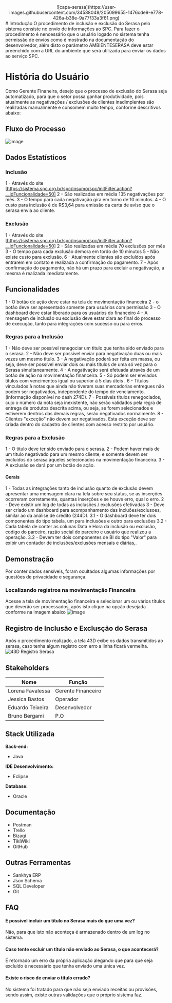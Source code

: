 <div align="center">
![capa-serasa](https://user-images.githubusercontent.com/34588048/205099655-1476cde9-e778-426a-b38e-9a77f33a3f61.png)
</div>
# Introdução
O procedimento de inclusão e exclusão do Serasa pelo sistema consiste no envio de informações ao SPC. Para fazer o procedimento é nencessário que o usuário logado no sistema tenha permissão de envios como é mostrado na documentação do desenvolvedor, além disto o parâmetro AMBIENTESERASA deve estar preenchido com a URL do ambiente que será utilizada para enviar os dados ao serviço SPC. 

# História do Usuário
Como Gerente Finaneira, desejo que o processo de exclusão do Serasa seja automatizado, para que o setor possa ganhar produtividade, pois atualmente as negativações / exclusões de clientes inadimplentes são realizadas manualmente e consomem muito tempo, conforme descritivos abaixo:

## Fluxo do Processo
![image](https://user-images.githubusercontent.com/34588048/205098275-a32ba5e9-4f33-4ad5-b62b-f1d2726cd064.png)
## Dados Estatísticos
### Inclusão
1 - Através do site [https://sistema.spc.org.br/spc/insumo/spc/initFilter.action?__idFuncionalidade=50]
2 - São realizadas em média 135 negativações por mês.
3 - O tempo para cada negativação gira em torno de 10 minutos.
4 - O custo para inclusão é de R$3,64 para emissão da carta de aviso que o serasa envia ao cliente.

### Exclusão
1 - Através do site [https://sistema.spc.org.br/spc/insumo/spc/initFilter.action?__idFuncionalidade=50]
2 - São realizadas em média 70 exclusões por mês
3 - O tempo para cada exclusão demora em tordo de 10 minutos
5 - Não existe custo para exclusão.
6 - Atualmente clientes são excluídos após entrarem em contato e realizada a confirmação do pagamento.
7 - Após confirmação do pagamento, não há um prazo para excluir a negativação, a mesma é realizada imediatamente.

## Funcionalidades
1 - O botão de ação deve estar na tela de movimentação financeira
2 - o botão deve ser apresentado somente para usuários com permissão
3 - O dashboard deve estar liberado para os usuários do financeiro
4 - A mensagem de inclusão ou exclusão deve estar clara ao final do processo de execução, tanto para integrações com sucesso ou para erros.

### Regras para a Inclusão
1 - Não deve ser possível renegociar um titulo que tenha sido enviado para o serasa.
2 - Não deve ser possível enviar para negativação duas ou mais vezes um mesmo titulo.
3 - A negativação poderá ser feita em massa, ou seja, deve ser possível enviar dois ou mais titulos de uma só vez para o Serasa simultaneamente.
4 - A negativação será efetuada através de um botão de ação na movimentação financeira.
5 - Só podem ser enviados titulos com vencimentos igual ou superior à 5 dias úteis .
6 - Titulos vinculados à notas que ainda não tiveram suas mercadorias entregues não podem ser negativados, independente do tempo de venciamento. (informação disponível no dash 274D).
7 - Possíveis titulos renegociados, cujo o número da nota seja inexistente, não serão validados pela regra de entrega de produtos descrita acima, ou seja, se forem selecionados e estiverem dentros das demais regras, serão negativados normalmente.
8 - Clientes "exceção" não devem ser negativados. Esta exceção deve ser criada dentro do cadastro de clientes com acesso restrito por usuário.

### Regras para a Exclusão
1 - O titulo deve ter sido enviado para o serasa.
2 - Podem haver mais de um titulo negativado para um mesmo cliente, e somente devem ser excluídos do serasa àqueles selecionados na movimentação financeira.
3 - A exclusão se dará por um botão de ação.

#### Gerais
1 - Todas as integrações tanto de inclusão quanto de exclusão devem apresentar uma mensagem clara na tela sobre seu status, se as inserções ocorreram corretamente, quantas inserções e se houve erro, qual o erro.
2 - Deve existir um log de todas as inclusões / exclusões efetivadas
3 - Deve ser criado um dashboard para acompanhamento das incluões/exclusoes, similar ao da análise de crédito (244D).
3.1 - O dashboard deve ter dois componentes do tipo tabela, um para inclusões e outro para exclusões
3.2 - Cada tabela de conter as colunas Data e Hora da inclusão ou exclusão, codigo do parceiro, razão social do parceiro e usuário que realizou a operação.
3.2 - Devem ter dois componentes de BI do tipo "Valor" para exibir um contador de inclusões/exclusões mensais e diárias,.


## Demonstração
Por conter dados sensíveis, foram ocultados algumas informações por questões de privacidade e segurança.

### Localizando registros na movimentação Financeira
Acesse a tela de movimentação financeira e selecionar um ou vários títulos que deverão ser processados, após isto clique na opção desejada conforme na imagem abaixo
![image](https://user-images.githubusercontent.com/34588048/205098468-f06718fa-7659-4caa-90ab-4d6f07426688.png)

## Registro de Inclusão e Exclusção do Serasa

Após o procedimento realizado, a tela 43D exibe os dados transmitidos ao serasa, caso tenha algum registro com erro a linha ficará vermelha.
![43D Registro Serasa](https://user-images.githubusercontent.com/34588048/205098996-05143ffd-b700-456d-b1dc-045490bd9b69.png)
## Stakeholders

| Nome |Função   |
| ------------ | ------------ |
| Lorena Favalessa | Gerente Financeiro  |
| Jessica Bastos | Operador  |
| Eduardo Teixeira  |  Desenvolvedor |
| Bruno Bergami  | P.O  |


## Stack Utilizada
**Back-end:** 
- Java

**IDE Desenvolvimento:**
- Eclipse

**Database:**
- Oracle

## Documentação
- Postman
- Trello
- Bizagi
- TikiWiki
- GitHub

## Outras Ferramentas
- Sankhya ERP
- Json Schema
- SQL Developer
- Git

## FAQ

#### É possível incluir um título no Serasa mais do que uma vez?
Não, para que isto não aconteça é armazenado dentro de um log no sistema.

#### Caso tente excluir um título não enviado ao Serasa, o que acontecerá?
É retornado um erro da própria aplicação alegando que para que seja excluído é necessário que tenha enviado uma única vez.

#### Existe o risco de enviar o título errado?
No sistema foi tratado para que não seja enviado receitas ou provisões, sendo assim, existe outras validações que o próprio sistema faz. 




